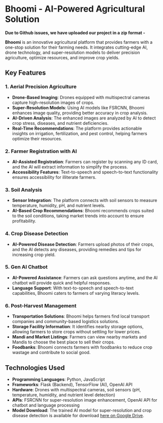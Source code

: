 # Bhoomi - AI-Powered Agricultural Solution

**Due to Github issues, we have uploaded our project in a zip format -** 

**Bhoomi** is an innovative agricultural platform that provides farmers with a one-stop solution for their farming needs. It integrates cutting-edge AI, drone technology, and super-resolution models to deliver precision agriculture, optimize resources, and improve crop yields.

## Key Features

### 1. Aerial Precision Agriculture
- **Drone-Based Imaging**: Drones equipped with multispectral cameras capture high-resolution images of crops.
- **Super-Resolution Models**: Using AI models like FSRCNN, Bhoomi enhances image quality, providing better accuracy in crop analysis.
- **AI-Driven Analysis**: The enhanced images are analyzed by AI to detect crop stress, diseases, and nutrient deficiencies.
- **Real-Time Recommendations**: The platform provides actionable insights on irrigation, fertilization, and pest control, helping farmers optimize their resources.

### 2. Farmer Registration with AI
- **AI-Assisted Registration**: Farmers can register by scanning any ID card, and the AI will extract information to simplify the process.
- **Accessibility Features**: Text-to-speech and speech-to-text functionality ensures accessibility for illiterate farmers.

### 3. Soil Analysis
- **Sensor Integration**: The platform connects with soil sensors to measure temperature, humidity, pH, and nutrient levels.
- **AI-Based Crop Recommendations**: Bhoomi recommends crops suited to the soil conditions, taking market trends into account to ensure profitability.

### 4. Crop Disease Detection
- **AI-Powered Disease Detection**: Farmers upload photos of their crops, and the AI detects any diseases, providing remedies and tips for increasing crop yield.

### 5. Gen AI Chatbot
- **AI-Powered Assistance**: Farmers can ask questions anytime, and the AI chatbot will provide quick and helpful responses.
- **Language Support**: With text-to-speech and speech-to-text capabilities, Bhoomi caters to farmers of varying literacy levels.

### 6. Post-Harvest Management
- **Transportation Solutions**: Bhoomi helps farmers find local transport companies and community-based logistics solutions.
- **Storage Facility Information**: It identifies nearby storage options, allowing farmers to store crops without settling for lower prices.
- **Mandi and Market Listings**: Farmers can view nearby markets and Mandis to choose the best place to sell their crops.
- **Foodbanks**: Bhoomi connects farmers with foodbanks to reduce crop wastage and contribute to social good.

## Technologies Used

- **Programming Languages**: Python, JavaScript
- **Frameworks**: Flask (Backend), TensorFlow (AI), OpenAI API
- **Hardware**: Drones with multispectral cameras, soil sensors (pH, temperature, humidity, and nutrient level detection)
- **APIs**: FSRCNN for super-resolution image enhancement, OpenAI API for chatbot and language processing
- **Model Download**: The trained AI model for super-resolution and crop disease detection is available for download [here on Google Drive](https://drive.google.com/your-model-link).



